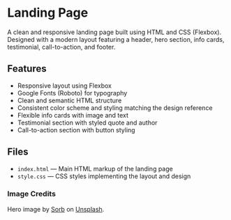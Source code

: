 # Landing Page

A clean and responsive landing page built using HTML and CSS (Flexbox).  
Designed with a modern layout featuring a header, hero section, info cards, testimonial, call-to-action, and footer.

## Features

- Responsive layout using Flexbox
- Google Fonts (Roboto) for typography
- Clean and semantic HTML structure
- Consistent color scheme and styling matching the design reference
- Flexible info cards with image and text
- Testimonial section with styled quote and author
- Call-to-action section with button styling

## Files

- `index.html` — Main HTML markup of the landing page
- `style.css` — CSS styles implementing the layout and design

### Image Credits

Hero image by [Sorb](https://unsplash.com/@sorb1011) on [Unsplash](https://unsplash.com).
